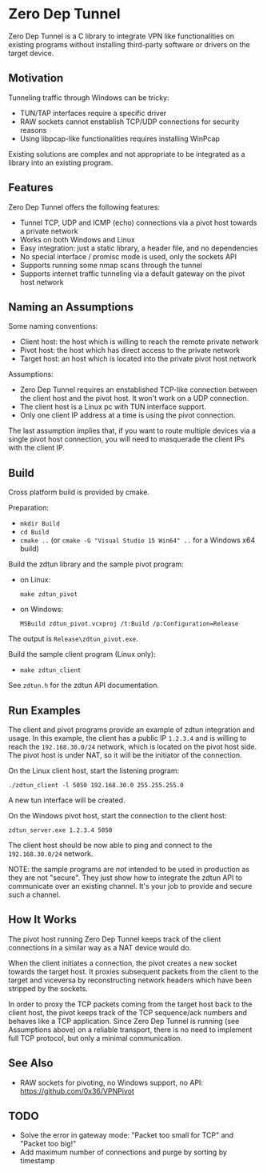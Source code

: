 # Zero Dep Tunnel

Zero Dep Tunnel is a C library to integrate VPN like functionalities on existing
programs without installing third-party software or drivers on the target device.

## Motivation

Tunneling traffic through Windows can be tricky:
  - TUN/TAP interfaces require a specific driver
  - RAW sockets cannot enstablish TCP/UDP connections for security reasons
  - Using libpcap-like functionalities requires installing WinPcap

Existing solutions are complex and not appropriate to be integrated as a library
into an existing program.

## Features

Zero Dep Tunnel offers the following features:

  - Tunnel TCP, UDP and ICMP (echo) connections via a pivot host towards a private network
  - Works on both Windows and Linux
  - Easy integration: just a static library, a header file, and no dependencies
  - No special interface / promisc mode is used, only the sockets API
  - Supports running some nmap scans through the tunnel
  - Supports internet traffic tunneling via a default gateway on the pivot host network

## Naming an Assumptions

Some naming conventions:
  - Client host: the host which is willing to reach the remote private network
  - Pivot host: the host which has direct access to the private network
  - Target host: an host which is located into the private pivot host network

Assumptions:
  - Zero Dep Tunnel requires an enstablished TCP-like connection between the client host
    and the pivot host. It won't work on a UDP connection.
  - The client host is a Linux pc with TUN interface support.
  - Only one client IP address at a time is using the pivot connection.

The last assumption implies that, if you want to route multiple devices via a single
pivot host connection, you will need to masquerade the client IPs with the client
IP.

## Build

Cross platform build is provided by cmake.

Preparation:
  - `mkdir Build`
  - `cd Build`
  - `cmake ..` (or `cmake -G "Visual Studio 15 Win64" ..` for a Windows x64 build)

Build the zdtun library and the sample pivot program:
  - on Linux:

    `make zdtun_pivot`

  - on Windows:

    `MSBuild zdtun_pivot.vcxproj /t:Build /p:Configuration=Release`

  The output is `Release\zdtun_pivot.exe`.

Build the sample client program (Linux only):
  - `make zdtun_client`

See `zdtun.h` for the zdtun API documentation.

## Run Examples

The client and pivot programs provide an example of zdtun integration and usage.
In this example, the client has a public IP `1.2.3.4` and is willing to reach the
`192.168.30.0/24` network, which is located on the pivot host side.
The pivot host is under NAT, so it will be the initiator of the connection.

On the Linux client host, start the listening program:

  `./zdtun_client -l 5050 192.168.30.0 255.255.255.0`

A new tun interface will be created.

On the Windows pivot host, start the connection to the client host:

  `zdtun_server.exe 1.2.3.4 5050`

The client host should be now able to ping and connect to the `192.168.30.0/24`
network.

NOTE: the sample programs are *not* intended to be used in production as they
are not "secure". They just show how to integrate the zdtun API to
communicate over an existing channel. It's your job to provide and secure such
a channel.

## How It Works

The pivot host running Zero Dep Tunnel keeps track of the client connections in
a similar way as a NAT device would do.

When the client initiates a connection, the pivot creates a new socket towards
the target host. It proxies subsequent packets from the client to the target and
viceversa by reconstructing network headers which have been stripped by the sockets.

In order to proxy the TCP packets coming from the target host back to the client
host, the pivot keeps track of the TCP sequence/ack numbers and behaves like a
TCP application. Since Zero Dep Tunnel is running (see Assumptions above) on a
reliable transport, there is no need to implement full TCP protocol, but only a
minimal communication.

## See Also

- RAW sockets for pivoting, no Windows support, no API: https://github.com/0x36/VPNPivot

## TODO
  - Solve the error in gateway mode: "Packet too small for TCP" and "Packet too big!"
  - Add maximum number of connections and purge by sorting by timestamp
